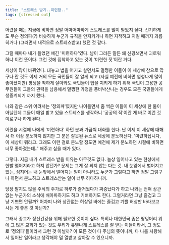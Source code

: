 ```yaml
---
title: "스트레스 받기..미련함.."
tags: [stressed out]
---
```


어렸을 때는 지금에 비하면 정말 어마어마하게 스트레스를 많이 받았지 싶다. 신기하게도 무슨 정의파(?) 비슷하게 누군가 규칙을 안지키거나 하면 지적하고 지킬 때까지 괴롭히거나 (그러면서 내적으로 스트레스받고) 했던 것 같다.

그럴 때마다 내가 들었던 얘긴 '미련하다'였다. 남이 그러든 말든 왜 신경쓰면서 괴로워하냐 이런 뜻이다. 그런 것에 집착하고 있는 것이 '미련한 짓'이란 거다. 

세상이 많이 바뀌었다. 대놓고 법을 어기고 살면서도 멀쩡한 이들이 이 세상에 참으로 많구나 란 것도 이제 거의 모든 국민들이 잘 알게 되고 (사실 예전에 비하면 엄청나게 많이 좋아졌지만) 평생을 착하게 살아와도 국민들이 법을 지키게 하기 위해 국민이 고용한 공무원들이 그들의 권력을 남용해서 멀쩡한 가정을 풍비박산나는 경우도 모든 국민들에게 생중계되기 까지 했다. 

나와 같은 소위 어려서는 '정의파'였지만 나이들면서 좀 썩은 이들이 이 세상에 한 둘이 아닐텐데 그들이 매일 받고 있을 스트레스를 생각하니 '공공의 적'이란 게 바로 이런 것이로구나 하게 된다.

어렸을 시절에 나에게 '미련하다' 하던 분과 가끔씩 대화를 한다. 난 이제 이 세상에 대해서 더 이상 분노하지 않지만 그 분은 잘못된 뉴스로 세상에 분노하신다. '미련하십니다, 이 세상이 뭐라고. 그래도 이런 걸로 분노할 정도면 예전에 제가 분노하던 시절에 비하면 너무 좋아졌는데..' 해주고 싶을 때가 있다. 

그렇다. 지금 내가 스트레스 받을 이유는 아무것도 없다. 늘상 일어나고 있는 현상에서 한발 떨어지라고 하지 않던가? 문제는 그게 잘 되지 않는 다는 것. 내 눈앞에서 벌어지고 있는, 심지어는 내 눈앞에서 벌어지는 일이 아니라도 누군가 그렇다고 하면 정말 그렇구나 하면서 분노하고 스트레스받는 일이 너무 허다하니까. 

당장 팔지도 않을 주식의 주가로 하루가 즐거웠다가 짜증났다가 하고 나와는 전혀 상관없는 누군가의 소식에 배아파하기도 하고 기뻐하기도 한다. 그럴거라면 그냥 즐겁고 그냥 기쁘면 안될까? 어차피 나와 상관없는 허상일 바에는 즐겁고 기쁠 허상만 바라보고 사는 게 좋은 것 아닌가? 

그래서 종교가 정신건강을 위해 필요한 것이지 싶다. 특히나 대한민국 좁은 땅덩어리 위에 그 많은 교회가 있는 것도 우리가 유별나게 스트레스를 잘 받는 이들이라서, 그 정도로 '정의파'들이라서 그런 것 아닐까? 이 모든 것이 다 주님의 뜻이니까, 다 나를 사랑해서 일어난 일이라고 생각해야 덜 열받고 살아갈 수 있으니까.


